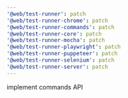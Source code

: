 ```yaml
---
'@web/test-runner': patch
'@web/test-runner-chrome': patch
'@web/test-runner-commands': patch
'@web/test-runner-core': patch
'@web/test-runner-mocha': patch
'@web/test-runner-playwright': patch
'@web/test-runner-puppeteer': patch
'@web/test-runner-selenium': patch
'@web/test-runner-server': patch
---
```


implement commands API
